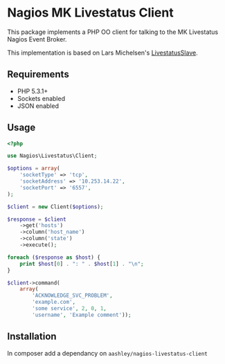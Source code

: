 Nagios MK Livestatus Client
===========================

This package implements a PHP OO client for talking to the MK Livestatus
Nagios Event Broker.

This implementation is based on Lars Michelsen's
[LivestatusSlave](http://nagios.larsmichelsen.com/livestatusslave/).

Requirements
------------

* PHP 5.3.1+
* Sockets enabled
* JSON enabled

Usage
-----

``` php
<?php

use Nagios\Livestatus\Client;

$options = array(
    'socketType' => 'tcp',
    'socketAddress' => '10.253.14.22',
    'socketPort' => '6557',
);

$client = new Client($options);

$response = $client
    ->get('hosts')
    ->column('host_name')
    ->column('state')
    ->execute();

foreach ($response as $host) {
    print $host[0] . ": " . $host[1] . "\n";
}

$client->command(
	array(
		'ACKNOWLEDGE_SVC_PROBLEM',
		'example.com',
		'some service', 2, 0, 1,
		'username', 'Example comment'));
```

Installation
------------

In composer add a dependancy on `aashley/nagios-livestatus-client`
